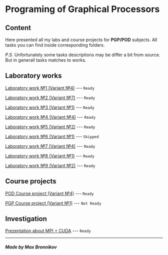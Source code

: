 # Programing of Graphical Processors

## Content

Here presented all my labs and course projects for **PGP/POD** subjects. All tasks you can find inside corresponding folders.

*P.S.* Unfortunately some tasks descriptions may be differ a bit from source. But in generall tasks matches to works.

## Laboratory works

[Laboratory work №1 (Variant №4)](lab1) --- `Ready`

[Laboratory work №2 (Variant №7)](lab2) --- `Ready`

[Laboratory work №3 (Variant №1)](lab3) --- `Ready`

[Laboratory work №4 (Variant №4)](lab4) --- `Ready`

[Laboratory work №5 (Variant №2)](lab5) --- `Ready`

[Laboratory work №6 (Variant №1)](lab6) --- `Skipped`

[Laboratory work №7 (Variant №4)](lab7) --- `Ready`

[Laboratory work №8 (Variant №1)](lab8) --- `Ready`

[Laboratory work №9 (Variant №2)](lab9) --- `Ready`

## Course projects

[POD Course project (Variant №4)](KP_POD) --- `Ready`

[PGP Course project (Variant №1)](KP_PGP) --- `Not Ready`

## Investigation

[Prezentation about MPI + CUDA](prezentation.odp) --- `Ready`

-----------------------------

##### Made by Max Bronnikov
